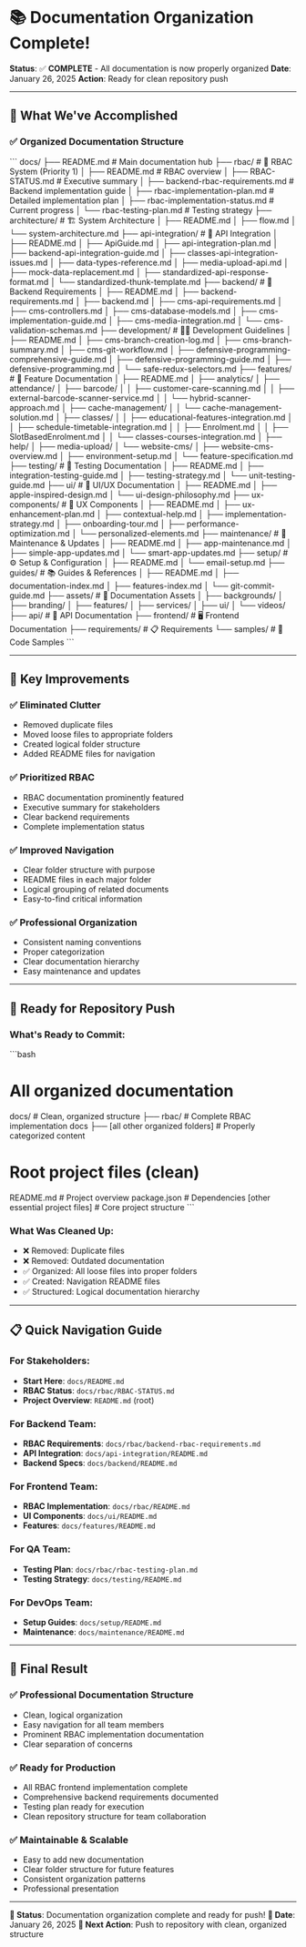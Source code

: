 # 📚 Documentation Organization Complete!

**Status**: ✅ **COMPLETE** - All documentation is now properly organized
**Date**: January 26, 2025
**Action**: Ready for clean repository push

---

## 🎉 **What We've Accomplished**

### ✅ **Organized Documentation Structure**
\`\`\`
docs/
├── README.md                           # Main documentation hub
├── rbac/                              # 🔐 RBAC System (Priority 1)
│   ├── README.md                      # RBAC overview
│   ├── RBAC-STATUS.md                 # Executive summary
│   ├── backend-rbac-requirements.md   # Backend implementation guide
│   ├── rbac-implementation-plan.md    # Detailed implementation plan
│   ├── rbac-implementation-status.md  # Current progress
│   └── rbac-testing-plan.md          # Testing strategy
├── architecture/                      # 🏗️ System Architecture
│   ├── README.md
│   ├── flow.md
│   └── system-architecture.md
├── api-integration/                   # 🔌 API Integration
│   ├── README.md
│   ├── ApiGuide.md
│   ├── api-integration-plan.md
│   ├── backend-api-integration-guide.md
│   ├── classes-api-integration-issues.md
│   ├── data-types-reference.md
│   ├── media-upload-api.md
│   ├── mock-data-replacement.md
│   ├── standardized-api-response-format.md
│   └── standardized-thunk-template.md
├── backend/                           # 🔧 Backend Requirements
│   ├── README.md
│   ├── backend-requirements.md
│   ├── backend.md
│   ├── cms-api-requirements.md
│   ├── cms-controllers.md
│   ├── cms-database-models.md
│   ├── cms-implementation-guide.md
│   ├── cms-media-integration.md
│   └── cms-validation-schemas.md
├── development/                       # 👨‍💻 Development Guidelines
│   ├── README.md
│   ├── cms-branch-creation-log.md
│   ├── cms-branch-summary.md
│   ├── cms-git-workflow.md
│   ├── defensive-programming-comprehensive-guide.md
│   ├── defensive-programming-guide.md
│   ├── defensive-programming.md
│   └── safe-redux-selectors.md
├── features/                          # 🚀 Feature Documentation
│   ├── README.md
│   ├── analytics/
│   ├── attendance/
│   ├── barcode/
│   │   ├── customer-care-scanning.md
│   │   ├── external-barcode-scanner-service.md
│   │   └── hybrid-scanner-approach.md
│   ├── cache-management/
│   │   └── cache-management-solution.md
│   ├── classes/
│   │   ├── educational-features-integration.md
│   │   ├── schedule-timetable-integration.md
│   │   ├── Enrolment.md
│   │   ├── SlotBasedEnrolment.md
│   │   └── classes-courses-integration.md
│   ├── help/
│   ├── media-upload/
│   └── website-cms/
│       ├── website-cms-overview.md
│       ├── environment-setup.md
│       └── feature-specification.md
├── testing/                           # 🧪 Testing Documentation
│   ├── README.md
│   ├── integration-testing-guide.md
│   ├── testing-strategy.md
│   └── unit-testing-guide.md
├── ui/                               # 🎨 UI/UX Documentation
│   ├── README.md
│   ├── apple-inspired-design.md
│   └── ui-design-philosophy.md
├── ux-components/                     # 🎯 UX Components
│   ├── README.md
│   ├── ux-enhancement-plan.md
│   ├── contextual-help.md
│   ├── implementation-strategy.md
│   ├── onboarding-tour.md
│   ├── performance-optimization.md
│   └── personalized-elements.md
├── maintenance/                       # 🔧 Maintenance & Updates
│   ├── README.md
│   ├── app-maintenance.md
│   ├── simple-app-updates.md
│   └── smart-app-updates.md
├── setup/                            # ⚙️ Setup & Configuration
│   ├── README.md
│   └── email-setup.md
├── guides/                           # 📚 Guides & References
│   ├── README.md
│   ├── documentation-index.md
│   ├── features-index.md
│   └── git-commit-guide.md
├── assets/                           # 📁 Documentation Assets
│   ├── backgrounds/
│   ├── branding/
│   ├── features/
│   ├── services/
│   ├── ui/
│   └── videos/
├── api/                              # 📡 API Documentation
├── frontend/                         # 🖥️ Frontend Documentation
├── requirements/                     # 📋 Requirements
└── samples/                          # 📝 Code Samples
\`\`\`

---

## 🎯 **Key Improvements**

### ✅ **Eliminated Clutter**
- Removed duplicate files
- Moved loose files to appropriate folders
- Created logical folder structure
- Added README files for navigation

### ✅ **Prioritized RBAC**
- RBAC documentation prominently featured
- Executive summary for stakeholders
- Clear backend requirements
- Complete implementation status

### ✅ **Improved Navigation**
- Clear folder structure with purpose
- README files in each major folder
- Logical grouping of related documents
- Easy-to-find critical information

### ✅ **Professional Organization**
- Consistent naming conventions
- Proper categorization
- Clear documentation hierarchy
- Easy maintenance and updates

---

## 🚀 **Ready for Repository Push**

### **What's Ready to Commit:**
\`\`\`bash
# All organized documentation
docs/                                  # Clean, organized structure
├── rbac/                             # Complete RBAC implementation docs
├── [all other organized folders]     # Properly categorized content

# Root project files (clean)
README.md                             # Project overview
package.json                          # Dependencies
[other essential project files]       # Core project structure
\`\`\`

### **What Was Cleaned Up:**
- ❌ Removed: Duplicate files
- ❌ Removed: Outdated documentation
- ✅ Organized: All loose files into proper folders
- ✅ Created: Navigation README files
- ✅ Structured: Logical documentation hierarchy

---

## 📋 **Quick Navigation Guide**

### **For Stakeholders:**
- **Start Here**: `docs/README.md`
- **RBAC Status**: `docs/rbac/RBAC-STATUS.md`
- **Project Overview**: `README.md` (root)

### **For Backend Team:**
- **RBAC Requirements**: `docs/rbac/backend-rbac-requirements.md`
- **API Integration**: `docs/api-integration/README.md`
- **Backend Specs**: `docs/backend/README.md`

### **For Frontend Team:**
- **RBAC Implementation**: `docs/rbac/README.md`
- **UI Components**: `docs/ui/README.md`
- **Features**: `docs/features/README.md`

### **For QA Team:**
- **Testing Plan**: `docs/rbac/rbac-testing-plan.md`
- **Testing Strategy**: `docs/testing/README.md`

### **For DevOps Team:**
- **Setup Guides**: `docs/setup/README.md`
- **Maintenance**: `docs/maintenance/README.md`

---

## 🎉 **Final Result**

### ✅ **Professional Documentation Structure**
- Clean, logical organization
- Easy navigation for all team members
- Prominent RBAC implementation documentation
- Clear separation of concerns

### ✅ **Ready for Production**
- All RBAC frontend implementation complete
- Comprehensive backend requirements documented
- Testing plan ready for execution
- Clean repository structure for team collaboration

### ✅ **Maintainable & Scalable**
- Easy to add new documentation
- Clear folder structure for future features
- Consistent organization patterns
- Professional presentation

---

**🎯 Status**: Documentation organization complete and ready for push!
**📅 Date**: January 26, 2025
**🚀 Next Action**: Push to repository with clean, organized structure
